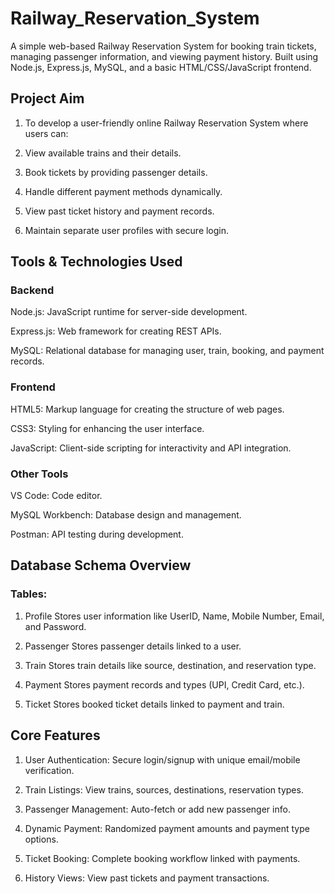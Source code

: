 # Railway_Reservation_System
A simple web-based Railway Reservation System for booking train tickets, managing passenger information, and viewing payment history.
Built using Node.js, Express.js, MySQL, and a basic HTML/CSS/JavaScript frontend.

## Project Aim
1. To develop a user-friendly online Railway Reservation System where users can:

2. View available trains and their details.

3. Book tickets by providing passenger details.

4. Handle different payment methods dynamically.

5. View past ticket history and payment records.

6. Maintain separate user profiles with secure login.

## Tools & Technologies Used
### Backend
Node.js: JavaScript runtime for server-side development.

Express.js: Web framework for creating REST APIs.

MySQL: Relational database for managing user, train, booking, and payment records.

### Frontend
HTML5: Markup language for creating the structure of web pages.

CSS3: Styling for enhancing the user interface.

JavaScript: Client-side scripting for interactivity and API integration.

### Other Tools
VS Code: Code editor.

MySQL Workbench: Database design and management.

Postman: API testing during development.

## Database Schema Overview
### Tables:
1. Profile
Stores user information like UserID, Name, Mobile Number, Email, and Password.

2. Passenger
Stores passenger details linked to a user.

3. Train
Stores train details like source, destination, and reservation type.

4. Payment
Stores payment records and types (UPI, Credit Card, etc.).

5. Ticket
Stores booked ticket details linked to payment and train.

## Core Features
1. User Authentication: Secure login/signup with unique email/mobile verification.

2. Train Listings: View trains, sources, destinations, reservation types.

3. Passenger Management: Auto-fetch or add new passenger info.

4. Dynamic Payment: Randomized payment amounts and payment type options.

5. Ticket Booking: Complete booking workflow linked with payments.

6. History Views: View past tickets and payment transactions.

